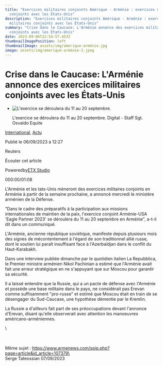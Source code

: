 ```yaml
---
title: "Exercices militaires conjoints Amérique - Arménie : exercices militaires
  conjoints avec les États-Unis"
description: "Exercices militaires conjoints Amérique - Arménie : exercices
  militaires conjoints avec les États-Unis"
summary: "Crise dans le Caucase: L'Arménie annonce des exercices militaires
  conjoints avec les États-Unis"
date: 2023-09-06T22:54:57.453Z
thumbnailImagePosition: left
thumbnailImage: assets/img/amerique-arménie.jpg
image: assets/img/amerique-arménie-2.jpeg
---
```

<!--StartFragment-->

# Crise dans le Caucase: L'Arménie annonce des exercices militaires conjoints avec les États-Unis

* ![L'exercice se déroulera du 11 au 20 septembre.](https://images.lindependant.fr/api/v1/images/view/64f853725f4b770c3e2285e1/large/image.jpg?v=1)

  L'exercice se déroulera du 11 au 20 septembre. Digital - Staff Sgt. Osvaldo Equite



[International](https://www.lindependant.fr/actu/international/), [Actu](https://www.lindependant.fr/actu/)

Publié le 06/09/2023 à 12:27

Reuters

Écouter cet article

Poweredby[ETX Studio](https://hubs.ly/Q019HQ2Y0)

000:00/01:08

L'Arménie et les tats-Unis mèneront des exercices militaires conjoints en Arménie à partir de la semaine prochaine, a annoncé mercredi le ministère arménien de la Défense.

"Dans le cadre des préparatifs à la participation aux missions internationales de maintien de la paix, l'exercice conjoint Arménie-USA 'Eagle Partner 2023' se déroulera du 11 au 20 septembre en Arménie", a-t-il dit dans un communiqué.

L'Arménie, ancienne république soviétique, manifeste depuis plusieurs mois des signes de mécontentement à l'égard de son traditionnel allié russe, dont le soutien lui paraît insuffisant face à l'Azerbaïdjan dans le conflit du Haut-Karabakh.

Dans une interview publiée dimanche par le quotidien italien La Repubblica, le Premier ministre arménien Nikol Pachinian a estimé que l'Arménie avait fait une erreur stratégique en ne s'appuyant que sur Moscou pour garantir sa sécurité.

Il a laissé entendre que la Russie, qui a un pacte de défense avec l'Arménie et possède une base militaire dans le pays, ne considérait pas Erevan comme suffisamment "pro-russe" et estimé que Moscou était en train de se désengager du Sud-Caucase, une hypothèse démentie par le Kremlin.

La Russie a d'ailleurs fait part de ses préoccupations devant l'annonce d'Erevan, disant qu'elle observerait avec attention les manoeuvres américano-arméniennes.

<!--EndFragment-->\
\
\
M﻿ême sujet : https://www.armenews.com/spip.php?page=article&id_article=107379\
\
S﻿erge Tateossian 07/09/2023
